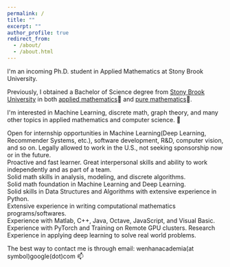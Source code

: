 ```yaml
---
permalink: /
title: ""
excerpt: ""
author_profile: true
redirect_from: 
  - /about/
  - /about.html
---
```

I'm an incoming Ph.D. student in Applied Mathematics at Stony Brook University.  

Previously, I obtained a Bachelor of Science degree from [Stony Brook University](https://www.stonybrook.edu/) in both [applied mathematics](https://www.stonybrook.edu/commcms/ams/)📙 and [pure mathematics](http://www.math.stonybrook.edu/)📕.

I'm interested in Machine Learning, discrete math, graph theory, and many other topics in applied mathematics and computer science. 👀

Open for internship opportunities in Machine Learning(Deep Learning, Recommender Systems, etc.), software development, R&D, computer vision, and so on. Legally allowed to work in the U.S., not seeking sponsorship now or in the future.  
Proactive and fast learner. Great interpersonal skills and ability to work independently and as part of a team.  
Solid math skills in analysis, modeling, and discrete algorithms.  
Solid math foundation in Machine Learning and Deep Learning.  
Solid skills in Data Structures and Algorithms with extensive experience in Python.  
Extensive experience in writing computational mathematics programs/softwares.  
Experience with Matlab, C++, Java, Octave, JavaScript, and Visual Basic.  
Experience with PyTorch and Training on Remote GPU clusters.
Research Experience in applying deep learning to solve real world problems.  
 
The best way to contact me is through email: wenhanacademia(at symbol)google(dot)com 📫  

